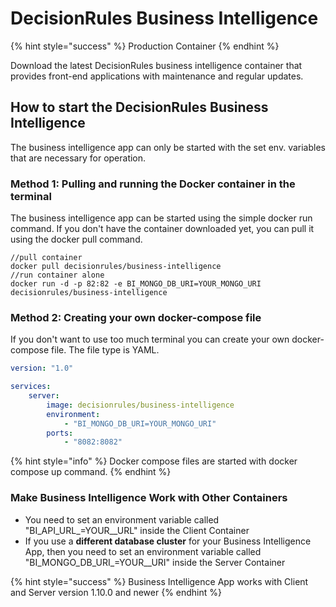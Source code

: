# DecisionRules Business Intelligence

{% hint style="success" %}
Production Container
{% endhint %}

Download the latest DecisionRules business intelligence container that provides front-end applications with maintenance and regular updates.

## How to start the DecisionRules Business Intelligence

The business intelligence app can only be started with the set env. variables that are necessary for operation.

### Method 1: Pulling and running the Docker container in the terminal

The business intelligence app can be started using the simple docker run command. If you don't have the container downloaded yet, you can pull it using the docker pull command.

```
//pull container
docker pull decisionrules/business-intelligence
//run container alone
docker run -d -p 82:82 -e BI_MONGO_DB_URI=YOUR_MONGO_URI decisionrules/business-intelligence
```

### Method 2: Creating your own docker-compose file

If you don't want to use too much terminal you can create your own docker-compose file. The file type is YAML.

```yaml
version: "1.0"

services:
    server:
        image: decisionrules/business-intelligence
        environment:
            - "BI_MONGO_DB_URI=YOUR_MONGO_URI"
        ports:
            - "8082:8082"
```

{% hint style="info" %}
Docker compose files are started with docker compose up command.
{% endhint %}

### Make Business Intelligence Work with Other Containers

* You need to set an environment variable called "BI\_API\_URL_=YOUR_\_URL" inside the Client Container
* If you use a **different database cluster** for your Business Intelligence App, then you need to set an environment variable called "BI\_MONGO\_DB\_URI_=YOUR_\_URI" inside the Server Container

{% hint style="success" %}
Business Intelligence App works with Client and Server version 1.10.0 and newer
{% endhint %}
